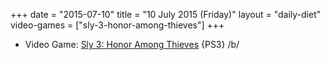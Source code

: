 +++
date = "2015-07-10"
title = "10 July 2015 (Friday)"
layout = "daily-diet"
video-games = ["sly-3-honor-among-thieves"]
+++

<ul>
<li class="entry video-games">Video Game: <a href="/video-games/sly-3-honor-among-thieves">Sly 3: Honor Among Thieves</a> {PS3} /b/</li>
</ul>